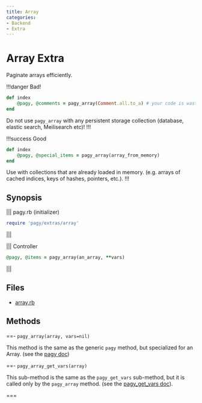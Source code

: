```yaml
---
title: Array
categories:
- Backend
- Extra
---
```


# Array Extra

Paginate arrays efficiently.

!!!danger Bad!
```rb
def index 
    @pagy, @comments = pagy_array(Comment.all.to_a) # your code is wasting memory!
end
```
Do not use `pagy_array` with any persistent storage collection (database, elastic search, Meilisearch etc)!
!!!


!!!success Good
```rb
def index 
    @pagy, @special_items = pagy_array(array_from_memory) 
end
```
Use with collections that are already loaded in memory. (e.g. arrays of cached indices, keys of hashes, pointers, etc.).
!!!

## Synopsis

||| pagy.rb (initializer)
```ruby
require 'pagy/extras/array'
```
|||

||| Controller
```ruby
@pagy, @items = pagy_array(an_array, **vars)
```
|||

## Files

- [array.rb](https://github.com/ddnexus/pagy/blob/master/lib/pagy/extras/array.rb)

## Methods

==- `pagy_array(array, vars=nil)`

This method is the same as the generic `pagy` method, but specialized for an Array. (see the [pagy doc](/docs/api/backend.md#pagy-collection-vars-nil))

==- `pagy_array_get_vars(array)`

This sub-method is the same as the `pagy_get_vars` sub-method, but it is called only by the `pagy_array` method. (see the [pagy_get_vars doc](/docs/api/backend.md#pagy-get-vars-collection-vars)).

===
